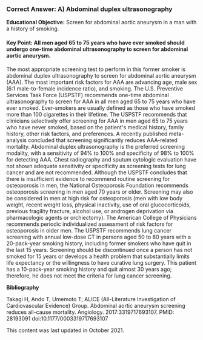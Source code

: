 
### Correct Answer: A) Abdominal duplex ultrasonography 

**Educational Objective:** Screen for abdominal aortic aneurysm in a man with a history of smoking.

#### **Key Point:** All men aged 65 to 75 years who have ever smoked should undergo one-time abdominal ultrasonography to screen for abdominal aortic aneurysm.

The most appropriate screening test to perform in this former smoker is abdominal duplex ultrasonography to screen for abdominal aortic aneurysm (AAA). The most important risk factors for AAA are advancing age, male sex (6:1 male-to-female incidence ratio), and smoking. The U.S. Preventive Services Task Force (USPSTF) recommends one-time abdominal ultrasonography to screen for AAA in all men aged 65 to 75 years who have ever smoked. Ever-smokers are usually defined as those who have smoked more than 100 cigarettes in their lifetime. The USPSTF recommends that clinicians selectively offer screening for AAA in men aged 65 to 75 years who have never smoked, based on the patient's medical history, family history, other risk factors, and preferences. A recently published meta-analysis concluded that screening significantly reduces AAA-related mortality. Abdominal duplex ultrasonography is the preferred screening modality, with a sensitivity of 94% to 100% and specificity of 98% to 100% for detecting AAA.
Chest radiography and sputum cytologic evaluation have not shown adequate sensitivity or specificity as screening tests for lung cancer and are not recommended.
Although the USPSTF concludes that there is insufficient evidence to recommend routine screening for osteoporosis in men, the National Osteoporosis Foundation recommends osteoporosis screening in men aged 70 years or older. Screening may also be considered in men at high risk for osteoporosis (men with low body weight, recent weight loss, physical inactivity, use of oral glucocorticoids, previous fragility fracture, alcohol use, or androgen deprivation via pharmacologic agents or orchiectomy). The American College of Physicians recommends periodic individualized assessment of risk factors for osteoporosis in older men.
The USPSTF recommends lung cancer screening with annual low-dose CT in persons aged 50 to 80 years with a 20-pack-year smoking history, including former smokers who have quit in the last 15 years. Screening should be discontinued once a person has not smoked for 15 years or develops a health problem that substantially limits life expectancy or the willingness to have curative lung surgery. This patient has a 10-pack-year smoking history and quit almost 30 years ago; therefore, he does not meet the criteria for lung cancer screening.

**Bibliography**

Takagi H, Ando T, Umemoto T; ALICE (All-Literature Investigation of Cardiovascular Evidence) Group. Abdominal aortic aneurysm screening reduces all-cause mortality. Angiology. 2017:3319717693107. PMID: 28193091 doi:10.1177/0003319717693107

This content was last updated in October 2021.